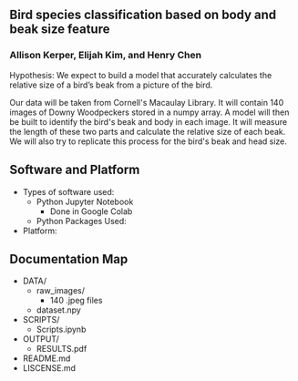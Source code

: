 ## Bird species classification based on body and beak size feature
### Allison Kerper, Elijah Kim, and Henry Chen
Hypothesis: We expect to build a model that accurately calculates the relative size of a bird’s beak from a picture of the bird.

Our data will be taken from Cornell's Macaulay Library. It will contain 140 images of Downy Woodpeckers stored in a numpy array. A model will then be built to identify the bird's beak and body in each image. It will measure the length of these two parts and calculate the relative size of each beak. We will also try to replicate this process for the bird's beak and head size.

## Software and Platform
- Types of software used:
    - Python Jupyter Notebook
        - Done in Google Colab
    - Python Packages Used:
- Platform:

## Documentation Map
- DATA/
    - raw_images/
       * 140 .jpeg files
    - dataset.npy
- SCRIPTS/
    - Scripts.ipynb
- OUTPUT/
    - RESULTS.pdf
- README.md
- LISCENSE.md
